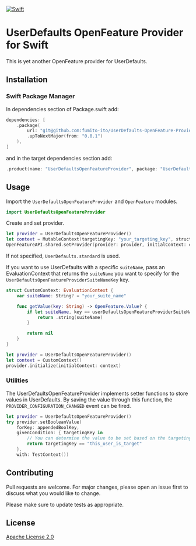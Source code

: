 [![Swift](https://github.com/fumito-ito/UserDefaults-OpenFeature-Provider-Swift/actions/workflows/swift.yml/badge.svg?branch=main)](https://github.com/fumito-ito/UserDefaults-OpenFeature-Provider-Swift/actions/workflows/swift.yml)

# UserDefaults OpenFeature Provider for Swift

This is yet another OpenFeature provider for UserDefaults.

## Installation

### Swift Package Manager

In dependencies section of Package.swift add:

```swift
dependencies: [
    .package(
        url: "git@github.com:fumito-ito/UserDefaults-OpenFeature-Provider-Swift.git",
        .upToNextMajor(from: "0.0.1")
    ),
]
```

and in the target dependencies section add:

```swift
.product(name: "UserDefaultsOpenFeatureProvider", package: "UserDefaults-OpenFeature-Provider-Swift"),
```

## Usage

Import the `UserDefaultsOpenFeatureProvider` and `OpenFeature` modules.

```swift
import UserDefaultsOpenFeatureProvider
```

Create and set provider.

```swift
let provider = UserDefaultsOpenFeatureProvider()
let context = MutableContext(targetingKey: "your_targeting_key", structure: MutableStructure())
OpenFeatureAPI.shared.setProvider(provider: provider, initialContext: context)
``` 

If not specified, `UserDefaults.standard` is used.

If you want to use UserDefaults with a specific `suiteName`, pass an EvaluationContext that returns the `suiteName` you want to specify for the `UserDefaultsOpenFeatureProviderSuiteNameKey` key.

```swift
struct CustomContext: EvaluationContext {
    var suiteName: String? = "your_suite_name"

    func getValue(key: String) -> OpenFeature.Value? {
        if let suiteName, key == userDefaultsOpenFeatureProviderSuiteNameKey {
            return .string(suiteName)
        }

        return nil
    }
}

let provider = UserDefaultsOpenFeatureProvider()
let context = CustomContext()
provider.initialize(initialContext: context)
```

### Utilities

The UserDefaultsOpenFeatureProvider implements setter functions to store values in UserDefaults.
By saving the value through this function, the `PROVIDER_CONFIGURATION_CHANGED` event can be fired.

```swift
let provider = UserDefaultsOpenFeatureProvider()
try provider.setBooleanValue(
    forKey: appendedBoolKey,
    givenCondition: { targetingKey in
        // You can determine the value to be set based on the targeting key.
        return targetingKey == "this_user_is_target"
    },
    with: TestContext())
```

## Contributing

Pull requests are welcome. For major changes, please open an issue first
to discuss what you would like to change.

Please make sure to update tests as appropriate.

## License

[Apache License 2.0](https://choosealicense.com/licenses/apache-2.0/)
